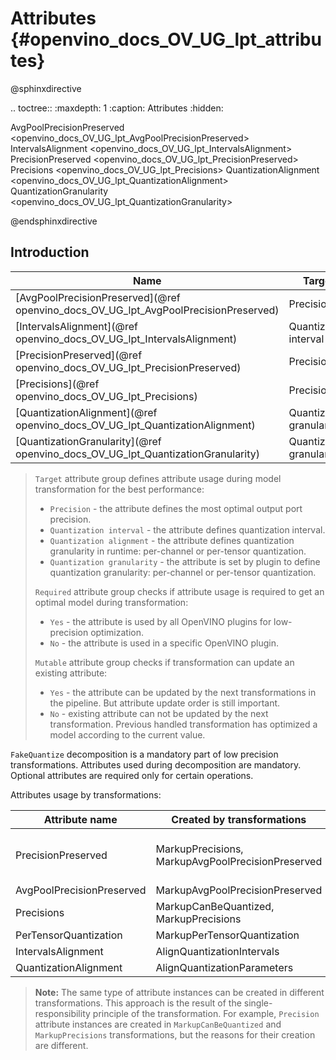 # Attributes {#openvino_docs_OV_UG_lpt_attributes}

@sphinxdirective

.. toctree::
   :maxdepth: 1
   :caption: Attributes
   :hidden:

   AvgPoolPrecisionPreserved <openvino_docs_OV_UG_lpt_AvgPoolPrecisionPreserved>
   IntervalsAlignment <openvino_docs_OV_UG_lpt_IntervalsAlignment>   
   PrecisionPreserved <openvino_docs_OV_UG_lpt_PrecisionPreserved>
   Precisions <openvino_docs_OV_UG_lpt_Precisions>
   QuantizationAlignment <openvino_docs_OV_UG_lpt_QuantizationAlignment>
   QuantizationGranularity <openvino_docs_OV_UG_lpt_QuantizationGranularity>

@endsphinxdirective

## Introduction

| Name                                                                                | Target                   | Required | Mutable |
|-------------------------------------------------------------------------------------|--------------------------|----------|---------|
| [AvgPoolPrecisionPreserved](@ref openvino_docs_OV_UG_lpt_AvgPoolPrecisionPreserved) | Precision                | No       | Yes     |
| [IntervalsAlignment](@ref openvino_docs_OV_UG_lpt_IntervalsAlignment)               | Quantization interval    | Yes      | Yes     |
| [PrecisionPreserved](@ref openvino_docs_OV_UG_lpt_PrecisionPreserved)               | Precision                | Yes      | Yes     |
| [Precisions](@ref openvino_docs_OV_UG_lpt_Precisions)                               | Precision                | Yes      | Yes     |
| [QuantizationAlignment](@ref openvino_docs_OV_UG_lpt_QuantizationAlignment)         | Quantization granularity | Yes      | Yes     |
| [QuantizationGranularity](@ref openvino_docs_OV_UG_lpt_QuantizationGranularity)     | Quantization granularity | Yes      | No      |

> `Target` attribute group defines attribute usage during model transformation for the best performance:
>  - `Precision` - the attribute defines the most optimal output port precision.
>  - `Quantization interval` - the attribute defines quantization interval.
>  - `Quantization alignment` - the attribute defines quantization granularity in runtime: per-channel or per-tensor quantization.
>  - `Quantization granularity` - the attribute is set by plugin to define quantization granularity: per-channel or per-tensor quantization.
>
> `Required` attribute group checks if attribute usage is required to get an optimal model during transformation:
>  - `Yes` - the attribute is used by all OpenVINO plugins for low-precision optimization.
>  - `No` - the attribute is used in a specific OpenVINO plugin.
>
> `Mutable` attribute group checks if transformation can update an existing attribute:
>  - `Yes` - the attribute can be updated by the next transformations in the pipeline. But attribute update order is still important.
>  - `No` - existing attribute can not be updated by the next transformation. Previous handled transformation has optimized a model according to the current value.

`FakeQuantize` decomposition is a mandatory part of low precision transformations. Attributes used during decomposition are mandatory. Optional attributes are required only for certain operations.

Attributes usage by transformations:

| Attribute name            | Created by transformations                        | Used by transformations                                                                                                           |
|---------------------------|---------------------------------------------------|-----------------------------------------------------------------------------------------------------------------------------------|
| PrecisionPreserved        | MarkupPrecisions, MarkupAvgPoolPrecisionPreserved | AlignQuantizationIntervals, AlignQuantizationParameters, FakeQuantizeDecompositionTransformation, MarkupAvgPoolPrecisionPreserved |
| AvgPoolPrecisionPreserved | MarkupAvgPoolPrecisionPreserved                   |                                                                                                                                   |
| Precisions                | MarkupCanBeQuantized, MarkupPrecisions            | FakeQuantizeDecompositionTransformation                                                                                           |
| PerTensorQuantization     | MarkupPerTensorQuantization                       |                                                                                                                                   |
| IntervalsAlignment        | AlignQuantizationIntervals                        | FakeQuantizeDecompositionTransformation                                                                                           |
| QuantizationAlignment     | AlignQuantizationParameters                       | FakeQuantizeDecompositionTransformation                                                                                           |

> **Note:** The same type of attribute instances can be created in different transformations. This approach is the result of the single-responsibility principle of the transformation. For example, `Precision` attribute instances are created in `MarkupCanBeQuantized` and `MarkupPrecisions` transformations, but the reasons for their creation are different.